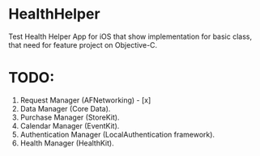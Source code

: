 # HealthHelper
Test Health Helper App for iOS that show implementation for basic class, that need for feature project on Objective-C.

# TODO:
1. Request Manager (AFNetworking) - [x]
2. Data Manager (Core Data).
3. Purchase Manager (StoreKit).
4. Calendar Manager (EventKit).
5. Authentication Manager (LocalAuthentication framework).
6. Health Manager (HealthKit).
